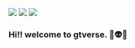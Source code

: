<!--![Header Image](https://github.com/zenithexpo/zenithexpo/blob/master/Hello.png?raw=true)-->

[![](https://img.shields.io/twitter/follow/DikshaVv?color=%231DA1F2&label=&logo=twitter&logoColor=%23ffffff&style=for-the-badge)](https://twitter.com/_imbhagath)
[![](https://img.shields.io/badge/-Connect-%230077B5?style=for-the-badge&logo=linkedin)](https://www.linkedin.com/in/bhagath-reddy-68328a176/)
[![](https://img.shields.io/github/followers/zenithexpo?color=%23181717&label=&logo=github&style=for-the-badge)](https://github.com/iambhagath)

### Hi!! welcome to gtverse. 👾👽👾

<!--
**iambhagath/iambhagath** is a ✨ _special_ ✨ repository because its `README.md` (this file) appears on your GitHub profile.

Here are some ideas to get you started:

- 🔭 I’m currently working on ...
- 🌱 I’m currently learning ...
- 👯 I’m looking to collaborate on ...
- 🤔 I’m looking for help with ...
- 💬 Ask me about ...
- 📫 How to reach me: ...
- 😄 Pronouns: ...
- ⚡ Fun fact: ...

![stats](https://github-readme-stats.vercel.app/api?username=iambhagath)
